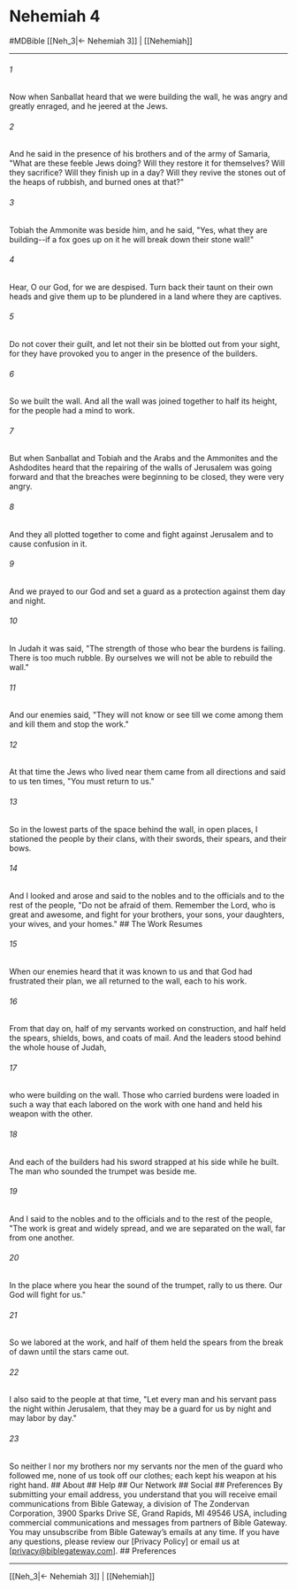 # Nehemiah 4
#MDBible
[[Neh_3|← Nehemiah 3]] | [[Nehemiah]]

***






###### 1 


Now when Sanballat heard that we were building the wall, he was angry and greatly enraged, and he jeered at the Jews. 





###### 2 


And he said in the presence of his brothers and of the army of Samaria, "What are these feeble Jews doing? Will they restore it for themselves? Will they sacrifice? Will they finish up in a day? Will they revive the stones out of the heaps of rubbish, and burned ones at that?" 





###### 3 


Tobiah the Ammonite was beside him, and he said, "Yes, what they are building--if a fox goes up on it he will break down their stone wall!" 





###### 4 


Hear, O our God, for we are despised. Turn back their taunt on their own heads and give them up to be plundered in a land where they are captives. 





###### 5 


Do not cover their guilt, and let not their sin be blotted out from your sight, for they have provoked you to anger in the presence of the builders. 





###### 6 


So we built the wall. And all the wall was joined together to half its height, for the people had a mind to work. 





###### 7 


But when Sanballat and Tobiah and the Arabs and the Ammonites and the Ashdodites heard that the repairing of the walls of Jerusalem was going forward and that the breaches were beginning to be closed, they were very angry. 





###### 8 


And they all plotted together to come and fight against Jerusalem and to cause confusion in it. 





###### 9 


And we prayed to our God and set a guard as a protection against them day and night. 





###### 10 


In Judah it was said, "The strength of those who bear the burdens is failing. There is too much rubble. By ourselves we will not be able to rebuild the wall." 





###### 11 


And our enemies said, "They will not know or see till we come among them and kill them and stop the work." 





###### 12 


At that time the Jews who lived near them came from all directions and said to us ten times, "You must return to us." 





###### 13 


So in the lowest parts of the space behind the wall, in open places, I stationed the people by their clans, with their swords, their spears, and their bows. 





###### 14 


And I looked and arose and said to the nobles and to the officials and to the rest of the people, "Do not be afraid of them. Remember the Lord, who is great and awesome, and fight for your brothers, your sons, your daughters, your wives, and your homes." ## The Work Resumes 





###### 15 


When our enemies heard that it was known to us and that God had frustrated their plan, we all returned to the wall, each to his work. 





###### 16 


From that day on, half of my servants worked on construction, and half held the spears, shields, bows, and coats of mail. And the leaders stood behind the whole house of Judah, 





###### 17 


who were building on the wall. Those who carried burdens were loaded in such a way that each labored on the work with one hand and held his weapon with the other. 





###### 18 


And each of the builders had his sword strapped at his side while he built. The man who sounded the trumpet was beside me. 





###### 19 


And I said to the nobles and to the officials and to the rest of the people, "The work is great and widely spread, and we are separated on the wall, far from one another. 





###### 20 


In the place where you hear the sound of the trumpet, rally to us there. Our God will fight for us." 





###### 21 


So we labored at the work, and half of them held the spears from the break of dawn until the stars came out. 





###### 22 


I also said to the people at that time, "Let every man and his servant pass the night within Jerusalem, that they may be a guard for us by night and may labor by day." 





###### 23 


So neither I nor my brothers nor my servants nor the men of the guard who followed me, none of us took off our clothes; each kept his weapon at his right hand. ## About ## Help ## Our Network ## Social ## Preferences By submitting your email address, you understand that you will receive email communications from Bible Gateway, a division of The Zondervan Corporation, 3900 Sparks Drive SE, Grand Rapids, MI 49546 USA, including commercial communications and messages from partners of Bible Gateway. You may unsubscribe from Bible Gateway&rsquo;s emails at any time. If you have any questions, please review our [Privacy Policy] or email us at [privacy@biblegateway.com]. ## Preferences

***

[[Neh_3|← Nehemiah 3]] | [[Nehemiah]]

